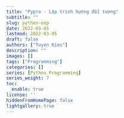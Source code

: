 ```yaml
---
title: "Pypro - Lập trình hướng đối tượng"
subtitle: ""
slug: python-oop
date: 2022-03-05
lastmod: 2022-03-05
draft: false
authors: ["Tuyen Kieu"]
description: ""
images: []
tags: ["Programming"]
categories: []
series: [Python Programming]
series_weight: 7
toc:
  enable: true
license: ''  
hiddenFromHomePage: false
lightgallery: true
---
```


<!--more-->